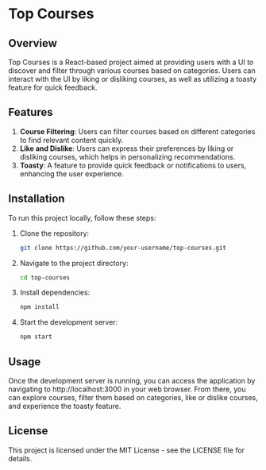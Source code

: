 # Top Courses

## Overview

Top Courses is a React-based project aimed at providing users with a UI to discover and filter through various courses based on categories. Users can interact with the UI by liking or disliking courses, as well as utilizing a toasty feature for quick feedback.

## Features

1. **Course Filtering**: Users can filter courses based on different categories to find relevant content quickly.
2. **Like and Dislike**: Users can express their preferences by liking or disliking courses, which helps in personalizing recommendations.
3. **Toasty**: A feature to provide quick feedback or notifications to users, enhancing the user experience.

## Installation

To run this project locally, follow these steps:

1. Clone the repository:

   ```bash
   git clone https://github.com/your-username/top-courses.git
2. Navigate to the project directory:

   ```bash
   cd top-courses
3. Install dependencies:

   ```bash
   npm install
4. Start the development server:

   ```bash
   npm start

## Usage
Once the development server is running, you can access the application by navigating to http://localhost:3000 in your web browser. From there, you can explore courses, filter them based on categories, like or dislike courses, and experience the toasty feature.

## License
This project is licensed under the MIT License - see the LICENSE file for details.


